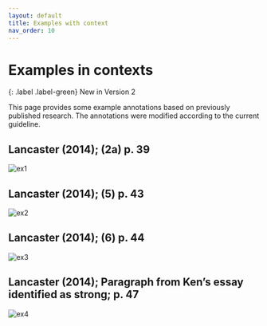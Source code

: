 ```yaml
---
layout: default
title: Examples with context
nav_order: 10
---
```



# Examples in contexts

{: .label .label-green}
New in Version 2


This page provides some example annotations based on previously published research. 
The annotations were modified according to the current guideline. 

## Lancaster (2014); (2a) p. 39

![ex1](../figures/examples/Lancaster(2014)_1.png)

## Lancaster (2014); (5) p. 43

![ex2](../figures/examples/Lancaster(2014)_2.png)

## Lancaster (2014); (6) p. 44

![ex3](../figures/examples/Lancaster(2014)_3.png)

## Lancaster (2014); Paragraph from Ken’s essay identified as strong; p. 47

![ex4](../figures/examples/Lancaster(2014)_4.png)

